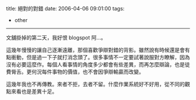 title: 絕對的對錯
date: 2006-04-06 09:01:00
tags: 
- other
---

文舖掛掉的第二天，我好恨 blogspot 阿…。

這幾年慢慢的讓自己逐漸遠離，那個喜歡爭辯對錯的背影。雖然說有時候還是會有點衝動，但是過一下子就打消念頭了。很多事情不一定要試著說服對方瞭解，因為沒有必要這麼作。每個人看事情的角度多少都會有些差異，而再怎麼辯論，也是徒費脣舌。更何況每件事物的價值，也不會因爭辯輸贏而改變。

這幾年我也不再傳教。來者不拒，去者不留。什麼作業系統好不好用，從不同的觀點來看也是差異十足。